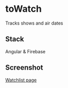 # toWatch
Tracks shows and air dates

## Stack
Angular & Firebase

## Screenshot
[Watchlist page](https://github.com/ChetanPate1/toWatch/blob/dev/screenshot-watchlist.jpg)

